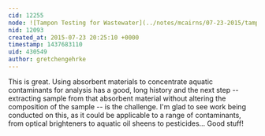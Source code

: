 ```yaml
---
cid: 12255
node: ![Tampon Testing for Wastewater](../notes/mcairns/07-23-2015/tampon-testing-for-wastewater)
nid: 12093
created_at: 2015-07-23 20:25:10 +0000
timestamp: 1437683110
uid: 430549
author: gretchengehrke
---
```


This is great.  Using absorbent materials to concentrate aquatic contaminants for analysis has a good, long history and the next step -- extracting sample from that absorbent material without altering the composition of the sample -- is the challenge.  I'm glad to see work being conducted on this, as it could be applicable to a range of contaminants, from optical brighteners to aquatic oil sheens to pesticides...  Good stuff!  
